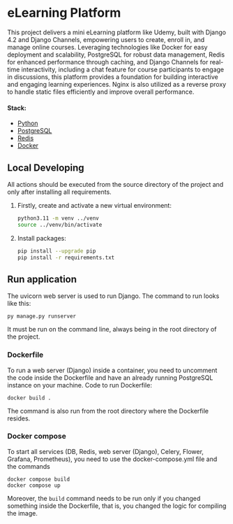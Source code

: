 # eLearning Platform

This project delivers a mini eLearning platform like Udemy, built with Django 4.2 and Django Channels, empowering users to create, enroll in, and manage online courses.  Leveraging technologies like Docker for easy deployment and scalability, PostgreSQL for robust data management, Redis for enhanced performance through caching, and Django Channels for real-time interactivity, including a chat feature for course participants to engage in discussions, this platform provides a foundation for building interactive and engaging learning experiences.  Nginx is also utilized as a reverse proxy to handle static files efficiently and improve overall performance.

#### Stack:

- [Python](https://www.python.org/downloads/)
- [PostgreSQL](https://www.postgresql.org/)
- [Redis](https://redis.io/)
- [Docker](https://www.docker.com/)

## Local Developing

All actions should be executed from the source directory of the project and only after installing all requirements.

1. Firstly, create and activate a new virtual environment:
   ```bash
   python3.11 -m venv ../venv
   source ../venv/bin/activate
   ```
   
2. Install packages:
   ```bash
   pip install --upgrade pip
   pip install -r requirements.txt
   ```
## Run application
The uvicorn web server is used to run Django. The command to run looks like this:
```
py manage.py runserver
```

It must be run on the command line, always being in the root directory of the project.


### Dockerfile
To run a web server (Django) inside a container, you need to uncomment the code inside the Dockerfile and have an already running PostgreSQL instance on your machine.
Code to run Dockerfile:
```
docker build .
```

The command is also run from the root directory where the Dockerfile resides.

### Docker compose
To start all services (DB, Redis, web server (Django), Celery, Flower, Grafana, Prometheus), you need to use the docker-compose.yml file and the commands
```
docker compose build
docker compose up
```
Moreover, the `build` command needs to be run only if you changed something inside the Dockerfile, that is, you changed the logic for compiling the image.
